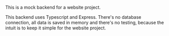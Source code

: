 This is a mock backend for a website project.

This backend uses Typescript and Express.
There's no database connection, all data is saved in memory and there's no
testing, because the intuit is to keep it simple for the website project.
